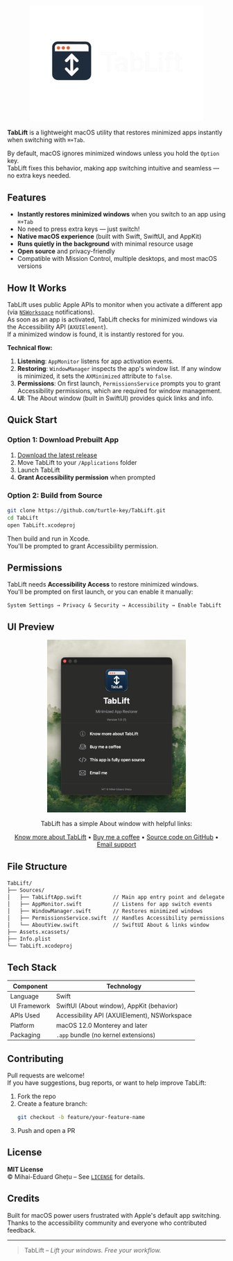 <p align="center">
  <img src="https://github.com/turtle-key/TabLift/blob/2d16a5d1632467252e0975ea9988131a819270b3/banner.png" alt="TabLift Banner" width="400"/>
</p>

**TabLift** is a lightweight macOS utility that restores minimized apps instantly when switching with `⌘+Tab`.

By default, macOS ignores minimized windows unless you hold the `Option` key.  
TabLift fixes this behavior, making app switching intuitive and seamless — no extra keys needed.

## Features

- **Instantly restores minimized windows** when you switch to an app using `⌘+Tab`
- No need to press extra keys — just switch!
- **Native macOS experience** (built with Swift, SwiftUI, and AppKit)
- **Runs quietly in the background** with minimal resource usage
- **Open source** and privacy-friendly  
- Compatible with Mission Control, multiple desktops, and most macOS versions

## How It Works

TabLift uses public Apple APIs to monitor when you activate a different app (via [`NSWorkspace`](https://developer.apple.com/documentation/appkit/nsworkspace) notifications).  
As soon as an app is activated, TabLift checks for minimized windows via the Accessibility API (`AXUIElement`).  
If a minimized window is found, it is instantly restored for you.

**Technical flow:**

1. **Listening**: `AppMonitor` listens for app activation events.
2. **Restoring**: `WindowManager` inspects the app's window list. If any window is minimized, it sets the `AXMinimized` attribute to `false`.
3. **Permissions**: On first launch, `PermissionsService` prompts you to grant Accessibility permissions, which are required for window management.
4. **UI**: The About window (built in SwiftUI) provides quick links and info.

## Quick Start

### Option 1: Download Prebuilt App

1. [Download the latest release](https://github.com/turtle-key/TabLift/releases)
2. Move TabLift to your `/Applications` folder
3. Launch TabLift
4. **Grant Accessibility permission** when prompted

### Option 2: Build from Source

```bash
git clone https://github.com/turtle-key/TabLift.git
cd TabLift
open TabLift.xcodeproj
```
Then build and run in Xcode.  
You'll be prompted to grant Accessibility permission.

## Permissions

TabLift needs **Accessibility Access** to restore minimized windows.  
You'll be prompted on first launch, or you can enable it manually:

```
System Settings → Privacy & Security → Accessibility → Enable TabLift
```

## UI Preview

<p align="center">
  <img src="https://github.com/turtle-key/TabLift/blob/e267d33494e1bda72bc97ce73c35997fb1744f3d/app-screenshot.png" alt="App Screenshot" width="320"/>
</p>

<p align="center">
TabLift has a simple About window with helpful links:
</p>
<p align="center">
  <a href="https://tablift.mihai.sh">Know more about TabLift</a> •
  <a href="https://coff.ee/turtle.key">Buy me a coffee</a> •
  <a href="https://github.com/turtle-key/TabLift">Source code on GitHub</a> •
  <a href="mailto:ghetumihaieduard@gmail.com">Email support</a>
</p>

## File Structure

```
TabLift/
├── Sources/
│   ├── TabLiftApp.swift          // Main app entry point and delegate
│   ├── AppMonitor.swift          // Listens for app switch events
│   ├── WindowManager.swift       // Restores minimized windows
│   ├── PermissionsService.swift  // Handles Accessibility permissions
│   └── AboutView.swift           // SwiftUI About & links window
├── Assets.xcassets/
├── Info.plist
└── TabLift.xcodeproj
```

## Tech Stack

| Component       | Technology                                   |
|-----------------|----------------------------------------------|
| Language        | Swift                                        |
| UI Framework    | SwiftUI (About window), AppKit (behavior)    |
| APIs Used       | Accessibility API (AXUIElement), NSWorkspace |
| Platform        | macOS 12.0 Monterey and later                |
| Packaging       | `.app` bundle (no kernel extensions)         |

## Contributing

Pull requests are welcome!  
If you have suggestions, bug reports, or want to help improve TabLift:

1. Fork the repo
2. Create a feature branch:
   ```bash
   git checkout -b feature/your-feature-name
   ```
3. Push and open a PR

## License

**MIT License**  
© Mihai-Eduard Ghețu – See [`LICENSE`](LICENSE) for details.

## Credits

Built for macOS power users frustrated with Apple's default app switching.  
Thanks to the accessibility community and everyone who contributed feedback.

---

> TabLift – *Lift your windows. Free your workflow.*
